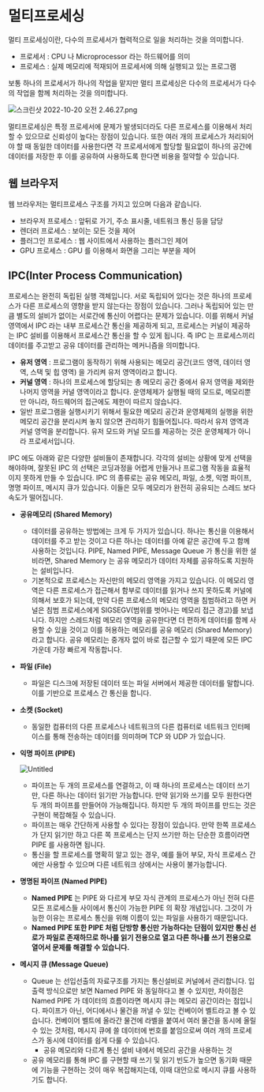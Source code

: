 # 멀티프로세싱

멀티 프로세싱이란, 다수의 프로세서가 협력적으로 일을 처리하는 것을 의미합니다.

- 프로세서 : CPU 나 Microprocessor 라는 하드웨어를 의미
- 프로세스 : 실제 메모리에 적재되어 프로세서에 의해 실행되고 있는 프로그램

보통 하나의 프로세서가 하나의 작업을 맡지만 멀티 프로세싱은 다수의 프로세서가 다수의 작업을 함께 처리하는 것을 의미합니다.

![스크린샷 2022-10-20 오전 2.46.27.png](%E1%84%86%E1%85%A5%E1%86%AF%E1%84%90%E1%85%B5%E1%84%91%E1%85%B3%E1%84%85%E1%85%A9%E1%84%89%E1%85%A6%E1%84%89%E1%85%B5%E1%86%BC%20d859f59de0b9498792d0a560c7e2a3f3/%25E1%2584%2589%25E1%2585%25B3%25E1%2584%258F%25E1%2585%25B3%25E1%2584%2585%25E1%2585%25B5%25E1%2586%25AB%25E1%2584%2589%25E1%2585%25A3%25E1%2586%25BA_2022-10-20_%25E1%2584%258B%25E1%2585%25A9%25E1%2584%258C%25E1%2585%25A5%25E1%2586%25AB_2.46.27.png)

멀티프로세싱은 특정 프로세서에 문제가 발생되더라도 다른 프로세스를 이용해서 처리할 수 있으므로 신뢰성이 높다는 장점이 있습니다. 또한 여러 개의 프로세스가 처리되어야 할 때 동일한 데이터를 사용한다면 각 프로세서에게 할당할 필요없이 하나의 공간에 데이터를 저장한 후 이를 공유하여 사용하도록 한다면 비용을 절약할 수 있습니다.

## 웹 브라우저

웹 브라우저는 멀티프로세스 구조를 가지고 있으며 다음과 같습니다.

- 브라우저 프로세스 : 앞뒤로 가기, 주소 표시줄, 네트워크 통신 등을 담당
- 렌더러 프로세스 : 보이는 모든 것을 제어
- 플러그인 프로세스 : 웹 사이트에서 사용하는 플러그인 제어
- GPU 프로세스 : GPU 를 이용해서 화면을 그리는 부분을 제어

## IPC(Inter Process Communication)

프로세스는 완전히 독립된 실행 객체입니다. 서로 독립되어 있다는 것은 하나의 프로세스가 다른 프로세스의 영향을 받지 않는다는 장점이 있습니다. 그러나 독립되어 있는 만큼 별도의 설비가 없이는 서로간에 통신이 어렵다는 문제가 있습니다. 이를 위해서 커널 영역에서 IPC 라는 내부 프로세스간 통신을 제공하게 되고, 프로세스는 커널이 제공하는 IPC 설비를 이용해서 프로세스간 통신을 할 수 있게 됩니다. 즉 IPC 는 프로세스끼리 데이터를 주고받고 공유 데이터를 관리하는 메커니즘을 의미합니다.

- **유저 영역** : 프로그램이 동작하기 위해 사용되는 메모리 공간(코드 영역, 데이터 영역, 스택 및 힙 영역) 을 가리켜 유저 영역이라고 합니다.
- **커널 영역** : 하나의 프로세스에 할당되는 총 메모리 공간 중에서 유저 영역을 제외한 나머지 영역을 커널 영역이라고 합니다. 운영체제가 실행될 때의 모드로, 메모리뿐만 아니라, 하드웨어의 접근에도 제한이 따르지 않습니다.
- 일반 프로그램을 실행시키기 위해서 필요한 메모리 공간과 운영체제의 실행을 위한 메모리 공간을 분리시켜 놓지 않으면 관리하기 힘들어집니다. 따라서 유저 영역과 커널 영역을 분리합니다. 유저 모드와 커널 모드를 제공하는 것은 운영체제가 아니라 프로세서입니다.

IPC 에도 아래와 같은 다양한 설비들이 존재합니다. 각각의 설비는 상황에 맞게 선택을 해야하며, 잘못된 IPC 의 선택은 코딩과정을 어렵게 만들거나 프로그램 작동을 효율적이지 못하게 만들 수 있습니다. IPC 의 종류로는 공유 메모리, 파일, 소켓, 익명 파이프, 명명 파이프, 메시지 큐가 있습니다. 이들은 모두 메모리가 완전히 공유되는 스레드 보다 속도가 떨어집니다.

- **공유메모리 (Shared Memory)**
    - 데이터를 공유하는 방법에는 크게 두 가지가 있습니다. 하나는 통신을 이용해서 데이터를 주고 받는 것이고 다른 하나는 데이터를 아예 같은 공간에 두고 함께 사용하는 것입니다. PIPE, Named PIPE, Message Queue 가 통신을 위한 설비라면, Shared Memory 는 공유 메모리가 데이터 자체를 공유하도록 지원하는 설비입니다.
    - 기본적으로 프로세스는 자신만의 메모리 영역을 가지고 있습니다. 이 메모리 영역은 다른 프로세스가 접근해서 함부로 데이터를 읽거나 쓰지 못하도록 커널에 의해서 보호가 되는데, 만약 다른 프로세스의 메모리 영역을 침범하려고 하면 커널은 침범 프로세스에게 SIGSEGV(범위를 벗어나는 메모리 접근 경고)를 보냅니다. 하지만 스레드처럼 메모리 영역을 공유한다면 더 편하게 데이터를 함께 사용할 수 있을 것이고 이를 허용하는 메모리를 공유 메모리 (Shared Memory) 라고 합니다. 공유 메모리는 중개자 없이 바로 접근할 수 있기 때문에 모든 IPC 가운데 가장 빠르게 작동합니다.
- **파일 (File)**
    - 파일은 디스크에 저장된 데이터 또는 파일 서버에서 제공한 데이터를 말합니다. 이를 기반으로 프로세스 간 통신을 합니다.
- **소켓 (Socket)**
    - 동일한 컴퓨터의 다른 프로세스나 네트워크의 다른 컴퓨터로 네트워크 인터페이스를 통해 전송하는 데이터를 의미하며 TCP 와 UDP 가 있습니다.
- **익명 파이프 (PIPE)**
    
    ![Untitled](%E1%84%86%E1%85%A5%E1%86%AF%E1%84%90%E1%85%B5%E1%84%91%E1%85%B3%E1%84%85%E1%85%A9%E1%84%89%E1%85%A6%E1%84%89%E1%85%B5%E1%86%BC%20d859f59de0b9498792d0a560c7e2a3f3/Untitled.png)
    
    - 파이프는 두 개의 프로세스를 연결하고, 이 때 하나의 프로세스는 데이터 쓰기만, 다른 하나는 데이터 읽기만 가능합니다. 만약 읽기와 쓰기를 모두 원한다면 두 개의 파이프를 만들어야 가능해집니다. 하지만 두 개의 파이프를 만드는 것은 구현이 복잡해질 수 있습니다.
    - 파이프는 매우 간단하게 사용할 수 있다는 장점이 있습니다. 만약 한쪽 프로세스가 단지 읽기만 하고 다른 쪽 프로세스는 단지 쓰기만 하는 단순한 흐름이라면 PIPE 를 사용하면 됩니다.
    - 통신을 할 프로세스를 명확히 알고 있는 경우, 예를 들어 부모, 자식 프로세스 간에만 사용할 수 있으며 다른 네트워크 상에서는 사용이 불가능합니다.
- **명명된 파이프 (Named PIPE)**
    - **Named PIPE** 는 PIPE 와 다르게 부모 자식 관계의 프로세스가 아닌 전혀 다른 모든 프로세스들 사이에서 통신이 가능한 PIPE 의 확장 개념입니다. 그것이 가능한 이유는 프로세스 통신을 위해 이름이 있는 파일을 사용하기 때문입니다.
    - **Named PIPE 또한 PIPE 처럼 단방향 통신만 가능하다는 단점이 있지만 통신 선로가 파일로 존재하므로 하나를 읽기 전용으로 열고 다른 하나를 쓰기 전용으로 열어서 문제를 해결할 수 있습니다.**
- **메시지 큐 (Message Queue)**
    - Queue 는 선입선출의 자료구조를 가지는 통신설비로 커널에서 관리합니다. 입출력 방식으로만 보면 Named PIPE 와 동일하다고 볼 수 있지만, 차이점은 Named PIPE 가 데이터의 흐름이라면 메시지 큐는 메모리 공간이라는 점입니다. 파이프가 아닌, 어디에서나 물건을 꺼낼 수 있는 컨베이어 벨트라고 볼 수 있습니다. 컨베이어 벨트에 올라간 물건에 라벨을 붙여서 여러 물건을 동시에 올릴 수 있는 것처럼, 메시지 큐에 쓸 데이터에 번호를 붙임으로써 여러 개의 프로세스가 동시에 데이터를 쉽게 다룰 수 있습니다.
        - 공유 메모리와 다르게 통신 설비 내에서 메모리 공간을 사용하는 것
    - 공유 메모리를 통해 IPC 를 구현할 때 쓰기 및 읽기 빈도가 높으면 동기화 때문에 기능을 구현하는 것이 매우 복잡해지는데, 이때 대안으로 메시지 큐를 사용하기도 합니다.